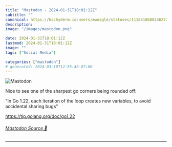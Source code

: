 ```yaml
---
title: "Mastodon - 2024-01-31T18:01:12Z"
subtitle: ""
canonical: https://hachyderm.io/users/mweagle/statuses/111851868824627237
description:
image: "/images/mastodon.png"

date: 2024-01-31T18:01:12Z
lastmod: 2024-01-31T18:01:12Z
image: ""
tags: ["Social Media"]

categories: ["mastodon"]
# generated: 2024-03-10T12:55:46-07:00
---
```

![Mastodon](/images/mastodon.png)

<p>Nice to see one of the sharpest go corners being rounded off:</p><p>&quot;In Go 1.22, each iteration of the loop creates new variables, to avoid accidental sharing bugs”</p><p><a href="https://tip.golang.org/doc/go1.22" target="_blank" rel="nofollow noopener noreferrer" translate="no"><span class="invisible">https://</span><span class="">tip.golang.org/doc/go1.22</span><span class="invisible"></span></a></p>


###### [Mastodon Source 🐘](https://hachyderm.io/@mweagle/111851868824627237)

___
